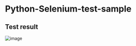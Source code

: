 # Python-Selenium-test-sample

## Test result

![image](https://user-images.githubusercontent.com/25242606/231503454-33b92223-34c2-4374-84fe-ab0dab34474d.png)


